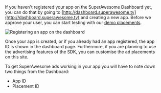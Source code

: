 If you haven't registered your app on the SuperAwesome Dashboard yet, you can do that by going to [http://dashboard.superawesome.tv](http://dashboard.superawesome.tv) and creating a new app. Before we approve your user, you can start testing with our [demo placements](/docs/iossdk/Demo%20Placements).

![](img/dashboard.png "Registering an app on the dashboard")

Once your app is created, or if you already had an app registered, the app ID is shown in the dashboard page. Furthermore, if you are planning to use the advertising features of the SDK, you can customise the ad placements on this site.

To get SuperAwesome ads working in your app you will have to note down two things from the Dashboard:
 - App ID
 - Placement ID
